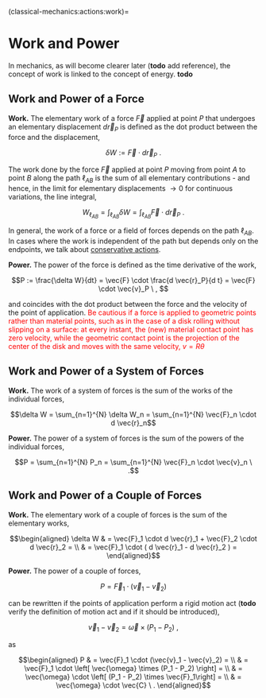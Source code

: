 (classical-mechanics:actions:work)=
# Work and Power

In mechanics, as will become clearer later (**todo** add reference), the concept of work is linked to the concept of energy. **todo**

## Work and Power of a Force

**Work.** The elementary work of a force $\vec{F}$ applied at point $P$ that undergoes an elementary displacement $d \vec{r}_P$ is defined as the dot product between the force and the displacement,

$$\delta W := \vec{F} \cdot d \vec{r}_P \ .$$

The work done by the force $\vec{F}$ applied at point $P$ moving from point $A$ to point $B$ along the path $\ell_{AB}$ is the sum of all elementary contributions - and hence, in the limit for elementary displacements $\rightarrow 0$ for continuous variations, the line integral,

$$W_{\ell_{AB}} = \int_{\ell_{AB}} \delta W = \int_{\ell_{AB}} \vec{F} \cdot d \vec{r}_{P} \ .$$

In general, the work of a force or a field of forces depends on the path ${\ell}_{AB}$. In cases where the work is independent of the path but depends only on the endpoints, we talk about [conservative actions](classical-mechanics:actions:conservative).

**Power.** The power of the force is defined as the time derivative of the work,

$$P := \frac{\delta W}{dt} = \vec{F} \cdot \frac{d \vec{r}_P}{d t} = \vec{F} \cdot \vec{v}_P \ , $$

and coincides with the dot product between the force and the velocity of the point of application. <span style="color:red">Be cautious if a force is applied to geometric points rather than material points, such as in the case of a disk rolling without slipping on a surface: at every instant, the (new) material contact point has zero velocity, while the geometric contact point is the projection of the center of the disk and moves with the same velocity, $v = R \theta$</span>

## Work and Power of a System of Forces

**Work.** The work of a system of forces is the sum of the works of the individual forces,

$$\delta W = \sum_{n=1}^{N} \delta W_n = \sum_{n=1}^{N} \vec{F}_n \cdot d \vec{r}_n$$

**Power.** The power of a system of forces is the sum of the powers of the individual forces,

$$P = \sum_{n=1}^{N} P_n = \sum_{n=1}^{N} \vec{F}_n \cdot \vec{v}_n \ .$$

## Work and Power of a Couple of Forces

**Work.** The elementary work of a couple of forces is the sum of the elementary works,

$$\begin{aligned}
  \delta W & = \vec{F}_1 \cdot d \vec{r}_1 + \vec{F}_2 \cdot d \vec{r}_2 = \\
           & = \vec{F}_1 \cdot ( d \vec{r}_1 - d \vec{r}_2 ) = 
\end{aligned}$$

**Power.** The power of a couple of forces,

$$P = \vec{F}_1 \cdot (\vec{v}_1 - \vec{v}_2)$$

can be rewritten if the points of application perform a rigid motion act (**todo** verify the definition of motion act and if it should be introduced),

$$\vec{v}_1 - \vec{v}_2 = \vec{\omega} \times (P_1 - P_2) \ ,$$

as

$$\begin{aligned}
  P & =  \vec{F}_1 \cdot (\vec{v}_1 - \vec{v}_2) = \\
    & =  \vec{F}_1 \cdot \left[ \vec{\omega} \times (P_1 - P_2) \right] = \\
    & =  \vec{\omega} \cdot \left[ (P_1 - P_2) \times \vec{F}_1\right] = \\
    & =  \vec{\omega} \cdot \vec{C} \ . 
\end{aligned}$$

